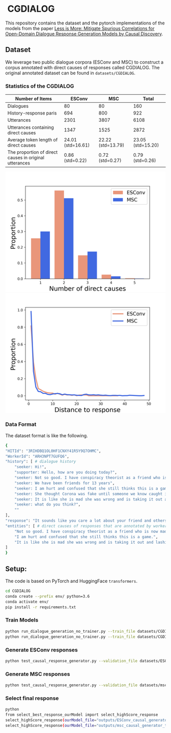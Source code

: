 # <img src="img/logo.jpg" width="8%" alt="" align=center /> CGDIALOG

This repository contains the dataset and the pytorch implementations of the models from the paper [Less is More: Mitigate Spurious Correlations for Open-Domain Dialogue Response Generation Models by Causal Discovery]().

## Dataset
We leverage two public dialogue corpora (ESConv and MSC) to construct a corpus annotated with direct causes of responses called CGDIALOG.
The original annotated dataset can be found in `datasets/CGDIALOG`.

### Statistics of the CGDIALOG

| Number of Items                                        | ESConv            | MSC               | Total             |
|--------------------------------------------------------|-------------------|-------------------|-------------------|
| Dialogues                                              | 80                | 80                | 160               |
| History-response paris                                 | 694               | 800               | 922               |
| Utterances                                             | 2301              | 3807              | 6108              |
| Utterances containing direct causes                    | 1347              | 1525              | 2872              |
| Average token length of direct causes                  | 24.01 (std=16.61) | 22.22 (std=13.79) | 23.05 (std=15.20) |
| The proportion of direct causes in original utterances | 0.86 (std=0.22)   | 0.72 (std=0.27)   | 0.79 (std=0.26)   |

![number of direct causes](images/numOfCausesHist.png "The ratio between the number of the history-response pairs with a particular number of direct causes and all history-response pairs.")
![distance to response](images/positionOfCausesHist.png "Proximity between direct causes and responses, measured by the percentage of such pairs in all history-response pairs.")

### Data Format
The dataset format is like the following.
```bash
{
"HITId": "3RIHDBQ1OL0HF1CNXY41R5Y9Q7OHMC",
"WorkerId": "ARH3NPT7GUFQ6",
"history": [ # dialogue history
    "seeker: Hi!",
    "supporter: Hello, how are you doing today?",
    "seeker: Not so good. I have conspiracy theorist as a friend who is now mad at me because I told her to pull up her mask while talking to me.",
    "seeker: We have been friends for 13 years",
    "seeker: I am hurt and confused that she still thinks this is a game.",
    "seeker: She thought Corona was fake until someone we know caught it.",
    "seeker: It is like she is mad she was wrong and is taking it out and lashing out at those who have been trying to persuade her the whole time...",
    "seeker: what do you think?",
    ""
],
"response": "It sounds like you care a lot about your friend and others. How old is your friend?",
"entities": [ # direct causes of responses that are annotated by workers.
    "Not so good. I have conspiracy theorist as a friend who is now mad at me because I told her to pull up her mask while talking to me.",
    "I am hurt and confused that she still thinks this is a game.",
    "It is like she is mad she was wrong and is taking it out and lashing out at those who have been trying to persuade her the whole time..."
]
}
```

## Setup:
The code is based on PyTorch and HuggingFace `transformers`.
```bash 
cd CGDIALOG
conda create --prefix env/ python=3.6
conda activate env/
pip install -r requirements.txt 
```


### Train Models
```bash
python run_dialogue_generation_no_trainer.py --train_file datasets/CGDIALOG/ESConv_causal_generator_train.csv --model_name_or_path models/blenderbot_400M_distill/ --output_dir models/ESConv_causal_generator_model_new
python run_dialogue_generation_no_trainer.py --train_file datasets/CGDIALOG/msc_causal_generator_train.csv --model_name_or_path models/blenderbot_400M_distill/ --output_dir models/msc_causal_generator_model_new
```

### Generate ESConv responses
```bash
python test_causal_response_generator.py --validation_file datasets/ESConv/test_dataset.json --model_name_or_path models/ESConv_causal_generator_model/ --tokenizer_name models/blenderbot_400M_distill/ --twoCondition_tc_model_name_or_path models/ESConv_classifier/ --tc_tokenizer_name models/roberta_base/ --output_dir outputs/ESConv_causal_generator_test_result
```


### Generate MSC responses
```bash
python test_causal_response_generator.py --validation_file datasets/msc/msc_dialogue/session_4/test.json --model_name_or_path models/msc_causal_generator_model/ --tokenizer_name models/blenderbot_400M_distill/ --twoCondition_tc_model_name_or_path models/msc_classifier/ --tc_tokenizer_name models/roberta_base/ --output_dir outputs/msc_causal_generator_test_result
```

### Select final response
```bash
python
from select_best_response_ourModel import select_highScore_response
select_highScore_response(ourModel_file="outputs/ESConv_causal_generator_test_result", save_file="outputs/ESConv_test_result_in_testset_highestScore.json")
select_highScore_response(ourModel_file="outputs/msc_causal_generator_test_result", save_file="outputs/msc_test_result_in_testset_highestScore.json")
```
